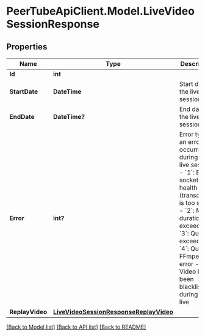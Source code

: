 # PeerTubeApiClient.Model.LiveVideoSessionResponse

## Properties

Name | Type | Description | Notes
------------ | ------------- | ------------- | -------------
**Id** | **int** |  | [optional] 
**StartDate** | **DateTime** | Start date of the live session | [optional] 
**EndDate** | **DateTime?** | End date of the live session | [optional] 
**Error** | **int?** | Error type if an error occurred during the live session:   - &#x60;1&#x60;: Bad socket health (transcoding is too slow)   - &#x60;2&#x60;: Max duration exceeded   - &#x60;3&#x60;: Quota exceeded   - &#x60;4&#x60;: Quota FFmpeg error   - &#x60;5&#x60;: Video has been blacklisted during the live  | [optional] 
**ReplayVideo** | [**LiveVideoSessionResponseReplayVideo**](LiveVideoSessionResponseReplayVideo.md) |  | [optional] 

[[Back to Model list]](../README.md#documentation-for-models) [[Back to API list]](../README.md#documentation-for-api-endpoints) [[Back to README]](../README.md)

